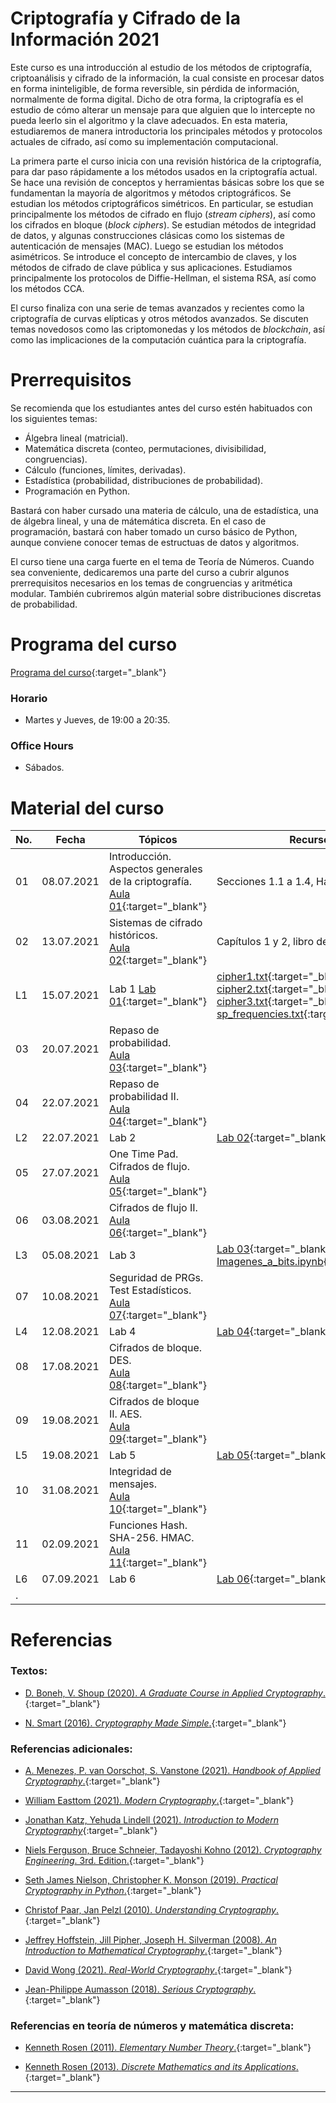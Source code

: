 # Criptografía y Cifrado de la Información 2021

Este curso es una introducción al estudio de los métodos de criptografía, criptoanálisis y cifrado de la información, la cual consiste en procesar datos en forma ininteligible, de forma reversible, sin pérdida de información, normalmente de forma digital. Dicho de otra forma, la criptografía es el estudio de cómo alterar un mensaje para que alguien que lo intercepte no pueda leerlo sin el algoritmo y la clave adecuados. En esta materia, estudiaremos de manera introductoria los principales métodos y protocolos actuales de cifrado, así como su implementación computacional.

La primera parte el curso inicia con una revisión histórica de la criptografía, para dar paso rápidamente a los métodos usados en la criptografía actual. Se hace una revisión de conceptos y herramientas básicas sobre los que se fundamentan la mayoría de algoritmos y métodos criptográficos. Se estudian los métodos criptográficos simétricos. En particular, se estudian principalmente los métodos de cifrado en flujo (*stream ciphers*), así como los cifrados en bloque (*block ciphers*). Se estudian métodos de integridad de datos, y algunas construcciones clásicas como los sistemas de autenticación de mensajes (MAC). Luego se estudian los métodos asimétricos. Se introduce el concepto de intercambio de claves, y los métodos de cifrado de clave pública y sus aplicaciones. Estudiamos principalmente los protocolos de Diffie-Hellman, el sistema RSA, así como los métodos CCA.

El curso finaliza con una serie de temas avanzados y recientes como la criptografía de curvas elípticas y otros métodos avanzados. Se discuten temas novedosos como las criptomonedas y los métodos de *blockchain*, así como las implicaciones de la computación cuántica para la criptografía.


# Prerrequisitos

Se recomienda que los estudiantes antes del curso estén habituados con los siguientes temas:
* Álgebra lineal (matricial).
* Matemática discreta (conteo, permutaciones, divisibilidad, congruencias).
* Cálculo (funciones, límites, derivadas).
* Estadística (probabilidad, distribuciones de probabilidad).
* Programación en Python.

Bastará con haber cursado una materia de cálculo, una de estadística, una de álgebra lineal, y una de mátemática discreta. En el caso de programación, bastará con haber tomado un curso básico de Python, aunque conviene conocer temas de estructuas de datos y algoritmos.

El curso tiene una carga fuerte en el tema de Teoría de Números. Cuando sea conveniente, dedicaremos una parte del curso a cubrir algunos prerrequisitos necesarios en los temas de congruencias y aritmética modular. También cubriremos algún material sobre distribuciones discretas de probabilidad.


# Programa del curso
<div id='id-programa'/>

[Programa del curso](programa/Programa-cr2021.pdf){:target="_blank"}

### Horario
<div id='id-horario'/>

* Martes y Jueves, de 19:00 a 20:35.

### Office Hours
<div id='id-office'/>

* Sábados.


# Material del curso
<div id='id-material'/>

  **No.**  | **Fecha**    | **Tópicos**                                                                    | **Recursos**
  -------- | ------------ | ------------------------------------------------------------------------------ |  -------------------------------------
  01       | 08.07.2021   | Introducción. Aspectos generales de la criptografía. <br/> [Aula 01](aulas/Aula01.pdf){:target="_blank"}  | Secciones 1.1 a 1.4, Handbook.
  02       | 13.07.2021   | Sistemas de cifrado históricos. <br/> [Aula 02](aulas/Aula02.pdf){:target="_blank"}  | Capítulos 1 y 2, libro de Easttom.
  L1       | 15.07.2021   | Lab 1  [Lab 01](labs/Lab01.pdf){:target="_blank"}                              | [cipher1.txt](labs/cipher1.txt){:target="_blank"} [cipher2.txt](labs/cipher2.txt){:target="_blank"} [cipher3.txt](labs/cipher3.txt){:target="_blank"} <br/> [sp_frequencies.txt](labs/sp_frequencies.txt){:target="_blank"}
  03       | 20.07.2021   | Repaso de probabilidad. <br/> [Aula 03](aulas/Aula03.pdf){:target="_blank"}    | 
  04       | 22.07.2021   | Repaso de probabilidad II. <br/> [Aula 04](aulas/Aula04.pdf){:target="_blank"} | 
  L2       | 22.07.2021   | Lab 2                                                                          | [Lab 02](labs/Lab02.pdf){:target="_blank"} 
  05       | 27.07.2021   | One Time Pad. Cifrados de flujo. <br/> [Aula 05](aulas/Aula05.pdf){:target="_blank"} | 
  06       | 03.08.2021   | Cifrados de flujo II. <br/> [Aula 06](aulas/Aula06.pdf){:target="_blank"}      |  
  L3       | 05.08.2021   | Lab 3                                                                          | [Lab 03](labs/Lab03.pdf){:target="_blank"} <br/> [Imagenes_a_bits.ipynb](labs/Imagenes_a_bits.ipynb){:target="_blank"}
  07       | 10.08.2021   | Seguridad de PRGs. Test Estadísticos. <br/> [Aula 07](aulas/Aula07.pdf){:target="_blank"} | 
  L4       | 12.08.2021   | Lab 4                                                                          | [Lab 04](labs/Lab04.pdf){:target="_blank"} <br/>
  08       | 17.08.2021   | Cifrados de bloque. DES. <br/> [Aula 08](aulas/Aula08.pdf){:target="_blank"} | 
  09       | 19.08.2021   | Cifrados de bloque II. AES. <br/>  [Aula 09](aulas/Aula09.pdf){:target="_blank"} | 
  L5       | 19.08.2021   | Lab 5                                                                          | [Lab 05](labs/Lab05.pdf){:target="_blank"} <br/>
  10       | 31.08.2021   | Integridad de mensajes. <br/> [Aula 10](aulas/Aula10.pdf){:target="_blank"}    | 
  11       | 02.09.2021   | Funciones Hash. SHA-256. HMAC. <br/> [Aula 11](aulas/Aula11.pdf){:target="_blank"} | 
  L6       | 07.09.2021   | Lab 6                                                                          | [Lab 06](labs/Lab06.pdf){:target="_blank"} <br/>
  .        |              |                                                                                | 


# Referencias
<div id='id-ref'/> 

### Textos:

* [D. Boneh, V. Shoup (2020). *A Graduate Course in Applied Cryptography*.](http://toc.cryptobook.us/){:target="_blank"}

* [N. Smart (2016). *Cryptography Made Simple*.](http://library.lol/main/0BA15B42E21B98223BC711A4CD3564CC){:target="_blank"}


### Referencias adicionales:

* [A. Menezes, P. van Oorschot, S. Vanstone (2021). *Handbook of Applied Cryptography*.](http://cacr.uwaterloo.ca/hac/){:target="_blank"}

* [William Easttom (2021). *Modern Cryptography*.](http://library.lol/main/B5DB9B050F1044082F9ED26411AFC68B){:target="_blank"}

* [Jonathan Katz, Yehuda Lindell (2021). *Introduction to Modern Cryptography*](http://library.lol/main/7D5DC1756540342F85FE9E259A27CCDB){:target="_blank"}

* [Niels Ferguson, Bruce Schneier, Tadayoshi Kohno (2012). *Cryptography Engineering*. 3rd. Edition.](http://library.lol/main/1AE4E3F764B5DF33684E6F1967247A90){:target="_blank"}

* [Seth James Nielson, Christopher K. Monson (2019). *Practical Cryptography in Python*.](http://library.lol/main/4EDBDF158332CDC1356AEB3A99E3DF68){:target="_blank"}

* [Christof Paar, Jan Pelzl (2010). *Understanding Cryptography*.](http://library.lol/main/AF81CAABE760D15FA77407B09268EA96){:target="_blank"}

* [Jeffrey Hoffstein, Jill Pipher, Joseph H. Silverman (2008). *An Introduction to Mathematical Cryptography*.](http://library.lol/main/025B703D15FBA2AAF6F4750AD959187D){:target="_blank"}

* [David Wong (2021). *Real-World Cryptography*.](http://library.lol/main/596C1D3C55B73ED374A7FBA8D856589E){:target="_blank"}

* [Jean-Philippe Aumasson (2018). *Serious Cryptography*.](http://library.lol/main/772A00F78F3980BBC8ADCC04BBDC7477){:target="_blank"}


### Referencias en teoría de números y matemática discreta:

* [Kenneth Rosen (2011). *Elementary Number Theory*.](http://library.lol/main/4F17982CE43B7BB0AE7543C1946A22DD){:target="_blank"}

* [Kenneth Rosen (2013). *Discrete Mathematics and its Applications*.](http://library.lol/main/638D5EC2547DEF019458AB88AD39A040){:target="_blank"}

---
